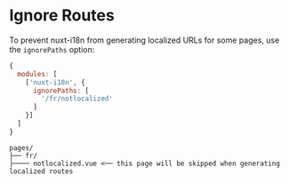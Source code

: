 # Ignore Routes

To prevent nuxt-i18n from generating localized URLs for some pages, use the `ignorePaths` option:

```js
{
  modules: [
    ['nuxt-i18n', {
      ignorePaths: [
        '/fr/notlocalized'
      ]
    }]
  ]
}
```

```
pages/
├── fr/
├──── notlocalized.vue <── this page will be skipped when generating localized routes
```



